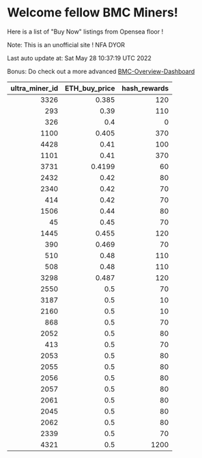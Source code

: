 # Welcome fellow BMC Miners!
Here is a list of "Buy Now" listings from Opensea floor !

Note: This is an unofficial site ! NFA DYOR

Last auto update at: Sat May 28 10:37:19 UTC 2022

Bonus: Do check out a more advanced [BMC-Overview-Dashboard](https://dune.com/defifunk/BMC-Overview-Dashboard)


|   ultra_miner_id |   ETH_buy_price |   hash_rewards |
|-----------------:|----------------:|---------------:|
|             3326 |          0.385  |            120 |
|              293 |          0.39   |            110 |
|              326 |          0.4    |              0 |
|             1100 |          0.405  |            370 |
|             4428 |          0.41   |            100 |
|             1101 |          0.41   |            370 |
|             3731 |          0.4199 |             60 |
|             2432 |          0.42   |             80 |
|             2340 |          0.42   |             70 |
|              414 |          0.42   |             70 |
|             1506 |          0.44   |             80 |
|               45 |          0.45   |             70 |
|             1445 |          0.455  |            120 |
|              390 |          0.469  |             70 |
|              510 |          0.48   |            110 |
|              508 |          0.48   |            110 |
|             3298 |          0.487  |            120 |
|             2550 |          0.5    |             70 |
|             3187 |          0.5    |             10 |
|             2160 |          0.5    |             10 |
|              868 |          0.5    |             70 |
|             2052 |          0.5    |             80 |
|              413 |          0.5    |             70 |
|             2053 |          0.5    |             80 |
|             2055 |          0.5    |             80 |
|             2056 |          0.5    |             80 |
|             2057 |          0.5    |             80 |
|             2061 |          0.5    |             80 |
|             2045 |          0.5    |             80 |
|             2062 |          0.5    |             80 |
|             2339 |          0.5    |             70 |
|             4321 |          0.5    |           1200 |